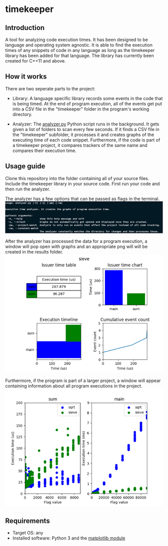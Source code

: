 # timekeeper
## Introduction
A tool for analyzing code execution times. It has been designed to be language and operating system agnostic. It is able to find the execution times of any snippets of code in any language as long as the timekeeper library has been added for that language. The library has currently been created for C++11 and above.

## How it works
There are two seperate parts to the project:
* Library: A language specific library records some events in the code that is being timed. At the end of program execution, all of the events get put into a CSV file in the "timekeeper" folder in the program's working directory.

* Analyzer: The [analyzer.py](src/analyzer.py) Python script runs in the background. It gets given a list of folders to scan every few seconds. If it finds a CSV file in the "timekeeper" subfolder, it processes it and creates graphs of the executing time of each code snippet. Furthermore, if the code is part of a timekeeper project, it compares trackers of the same name and compares their execution time.

## Usage guide
Clone this repository into the folder containing all of your source files. Include the timekeeper library in your source code. First run your code and then run the analyzer.

The analyzer has a few options that can be passed as flags in the terminal.
![Analyzer command line flags](readme_images/analyzer_usage.png?raw=true "Analyzer command line flags")

After the analyzer has processed the data for a program execution, a window will pop open with graphs and an appropriate png will will be created in the results folder.
![Program execution analysis](readme_images/program_view.png?raw=true "Program execution analysis")

Furthermore, if the program is part of a larger project, a window will appear containing information about all program executions in the project.
![Project analysis](readme_images/project_view.png?raw=true "Project analysis")

## Requirements
* Target OS: any
* Installed software: Python 3 and the [matplotlib module](https://matplotlib.org/users/installing.html)

